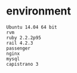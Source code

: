 # environment
    Ubuntu 14.04 64 bit
    rvm
    ruby 2.2.2p95
    rail 4.2.3
    passenger
    nginx
    mysql
    capistrano 3